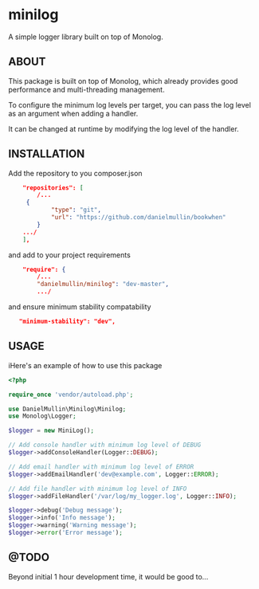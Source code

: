 # minilog

A simple logger library built on top of Monolog.

## ABOUT

This package is built on top of Monolog, which already provides good performance and multi-threading management. 

To configure the minimum log levels per target, you can pass the log level as an argument when adding a handler.

It can be changed at runtime by modifying the log level of the handler.

## INSTALLATION

Add the repository to you composer.json

```json
    "repositories": [
        /...
	 {
            "type": "git",
            "url": "https://github.com/danielmullin/bookwhen"
        }
	.../
    ],
```

and add to your project requirements

```json
    "require": {
        /...
        "danielmullin/minilog": "dev-master",
        .../
```

and ensure minimum stability compatability

```json
   "minimum-stability": "dev",
```

## USAGE


iHere's an example of how to use this package

```php
<?php

require_once 'vendor/autoload.php';

use DanielMullin\Minilog\Minilog;
use Monolog\Logger;

$logger = new MiniLog();

// Add console handler with minimum log level of DEBUG
$logger->addConsoleHandler(Logger::DEBUG);

// Add email handler with minimum log level of ERROR
$logger->addEmailHandler('dev@example.com', Logger::ERROR);

// Add file handler with minimum log level of INFO
$logger->addFileHandler('/var/log/my_logger.log', Logger::INFO);

$logger->debug('Debug message');
$logger->info('Info message');
$logger->warning('Warning message');
$logger->error('Error message');

```

## @TODO

Beyond initial 1 hour development time, it would be good to...


